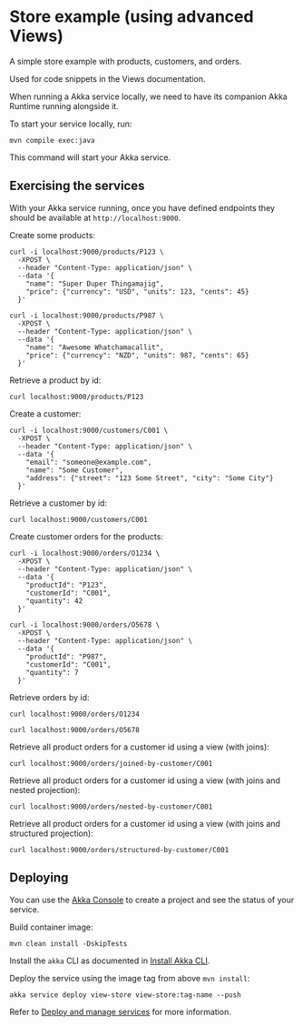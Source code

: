 # Store example (using advanced Views)

A simple store example with products, customers, and orders.

Used for code snippets in the Views documentation.

When running a Akka service locally, we need to have its companion Akka Runtime running alongside it.

To start your service locally, run:

```shell
mvn compile exec:java
```

This command will start your Akka service.

## Exercising the services

With your Akka service running, once you have defined endpoints they should be available at `http://localhost:9000`.

Create some products:

```shell
curl -i localhost:9000/products/P123 \
  -XPOST \
  --header "Content-Type: application/json" \
  --data '{
    "name": "Super Duper Thingamajig",
    "price": {"currency": "USD", "units": 123, "cents": 45}
  }'
```

```shell
curl -i localhost:9000/products/P987 \
  -XPOST \
  --header "Content-Type: application/json" \
  --data '{
    "name": "Awesome Whatchamacallit",
    "price": {"currency": "NZD", "units": 987, "cents": 65}
  }'
```

Retrieve a product by id:

```shell
curl localhost:9000/products/P123
```

Create a customer:

```shell
curl -i localhost:9000/customers/C001 \
  -XPOST \
  --header "Content-Type: application/json" \
  --data '{
    "email": "someone@example.com",
    "name": "Some Customer",
    "address": {"street": "123 Some Street", "city": "Some City"}
  }'
 ```

Retrieve a customer by id:

```shell
curl localhost:9000/customers/C001
```

Create customer orders for the products:

```shell
curl -i localhost:9000/orders/O1234 \
  -XPOST \
  --header "Content-Type: application/json" \
  --data '{
    "productId": "P123",
    "customerId": "C001",
    "quantity": 42
  }'
```

```shell
curl -i localhost:9000/orders/O5678 \
  -XPOST \
  --header "Content-Type: application/json" \
  --data '{
    "productId": "P987",
    "customerId": "C001",
    "quantity": 7
  }'
```

Retrieve orders by id:

```shell
curl localhost:9000/orders/O1234
```

```shell
curl localhost:9000/orders/O5678
```

Retrieve all product orders for a customer id using a view (with joins):

```shell
curl localhost:9000/orders/joined-by-customer/C001
```

Retrieve all product orders for a customer id using a view (with joins and nested projection):

```shell
curl localhost:9000/orders/nested-by-customer/C001
```

Retrieve all product orders for a customer id using a view (with joins and structured projection):

```shell
curl localhost:9000/orders/structured-by-customer/C001
```

## Deploying

You can use the [Akka Console](https://console.akka.io) to create a project and see the status of your service.

Build container image:

```shell
mvn clean install -DskipTests
```

Install the `akka` CLI as documented in [Install Akka CLI](https://doc.akka.io/reference/cli/index.html).

Deploy the service using the image tag from above `mvn install`:

```shell
akka service deploy view-store view-store:tag-name --push
```

Refer to [Deploy and manage services](https://doc.akka.io/operations/services/deploy-service.html)
for more information.
